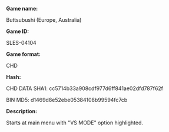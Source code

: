 ﻿**Game name:**

Buttsubushi (Europe, Australia)

**Game ID:**

SLES-04104

**Game format:**

CHD

**Hash:**

CHD DATA SHA1: cc5714b33a908cdf977d6ff841ae02dfd787f62f

BIN MD5: d1469d8e52ebe05384108b99594fc7cb

**Description:**

Starts at main menu with "VS MODE" option highlighted.